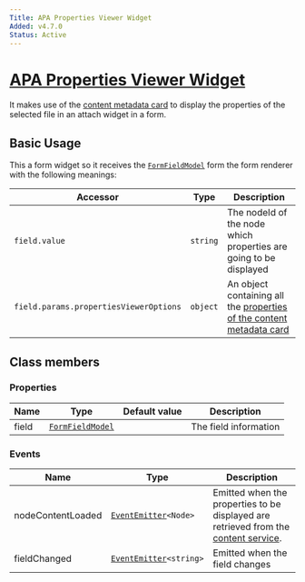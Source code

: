 ```yaml
---
Title: APA Properties Viewer Widget
Added: v4.7.0
Status: Active
---
```


# [APA Properties Viewer Widget](../../../lib/process-services-cloud/src/lib/form/components/widgets/properties-viewer/properties-viewer.widget.ts "Defined in properties-viewer.widget.ts")

It makes use of the [content metadata card](../../content-services/components/content-metadata-card.component.md "content-metadata-card") to display the properties of the selected file in an attach widget in a form.

## Basic Usage

This a form widget so it receives the [`FormFieldModel`](../../core/models/form-field.model.md) form the form renderer with the following meanings:

| Accessor | Type | Description |
| -------- | ---- | ----------- |
| `field.value` | `string` | The nodeId of the node which properties are going to be displayed |
| `field.params.propertiesViewerOptions` | `object` | An object containing all the [properties of the content metadata card](../../content-services/components/content-metadata-card.component.md#properties "content-metadata-card properties") |

## Class members

### Properties

| Name | Type | Default value | Description |
| ---- | ---- | ------------- | ----------- |
| field | [`FormFieldModel`](../../core/models/form-field.model.md) |  | The field information |

### Events

| Name | Type | Description |
| ---- | ---- | ----------- |
| nodeContentLoaded | [`EventEmitter`](https://angular.io/api/core/EventEmitter)`<Node>` | Emitted when the properties to be displayed are retrieved from the [content service](../../core/services/content.service.md). |
| fieldChanged | [`EventEmitter`](https://angular.io/api/core/EventEmitter)`<string>` | Emitted when the field changes |
